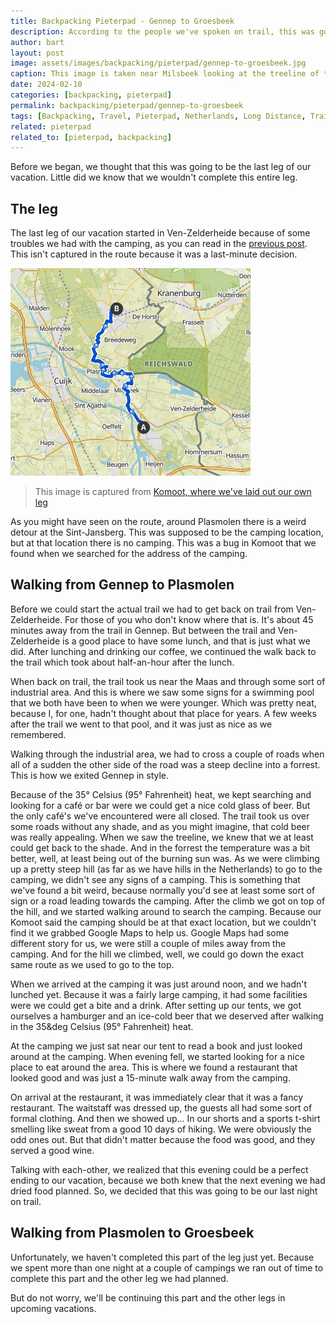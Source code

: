 ```yaml
---
title: Backpacking Pieterpad - Gennep to Groesbeek
description: According to the people we've spoken on trail, this was going to be the leg before the most beautiful leg of the entire trail.
author: bart
layout: post
image: assets/images/backpacking/pieterpad/gennep-to-groesbeek.jpg
caption: This image is taken near Milsbeek looking at the treeline of the Sint Jansberg (saint Jan mountain).
date: 2024-02-10
categories: [backpacking, pieterpad]
permalink: backpacking/pieterpad/gennep-to-groesbeek
tags: [Backpacking, Travel, Pieterpad, Netherlands, Long Distance, Trail, Gennep, Plasmolen, Groesbeek]
related: pieterpad
related_to: [pieterpad, backpacking]
---
```


Before we began, we thought that this was going to be the last leg of our vacation. Little did we know that we wouldn't complete this entire leg.

## The leg

The last leg of our vacation started in Ven-Zelderheide because of some troubles we had with the camping, as you can read in the [previous post](./2024-02-03-vierlingsbeek-to-gennep.md). This isn't captured in the route because it was a last-minute decision.

![The leg we've created for walking from Gennep to Groesbeek](/assets/images/backpacking/pieterpad/leg-gennep-to-groesbeek.png)
> This image is captured from [Komoot, where we've laid out our own leg](https://www.komoot.com/nl-nl/tour/1258364493)

As you might have seen on the route, around Plasmolen there is a weird detour at the Sint-Jansberg. This was supposed to be the camping location, but at that location there is no camping. This was a bug in Komoot that we found when we searched for the address of the camping.

## Walking from Gennep to Plasmolen

Before we could start the actual trail we had to get back on trail from Ven-Zelderheide. For those of you who don't know where that is. It's about 45 minutes away from the trail in Gennep. But between the trail and Ven-Zelderheide is a good place to have some lunch, and that is just what we did. After lunching and drinking our coffee, we continued the walk back to the trail which took about half-an-hour after the lunch.

When back on trail, the trail took us near the Maas and through some sort of industrial area. And this is where we saw some signs for a swimming pool that we both have been to when we were younger. Which was pretty neat, because I, for one, hadn't thought about that place for years. A few weeks after the trail we went to that pool, and it was just as nice as we remembered.

Walking through the industrial area, we had to cross a couple of roads when all of a sudden the other side of the road was a steep decline into a forrest. This is how we exited Gennep in style.

Because of the 35&deg; Celsius (95&deg; Fahrenheit) heat, we kept searching and looking for a café or bar were we could get a nice cold glass of beer. But the only café's we've encountered were all closed. The trail took us over some roads without any shade, and as you might imagine, that cold beer was really appealing. When we saw the treeline, we knew that we at least could get back to the shade. And in the forrest the temperature was a bit better, well, at least being out of the burning sun was. As we were climbing up a pretty steep hill (as far as we have hills in the Netherlands) to go to the camping, we didn't see any signs of a camping. This is something that we've found a bit weird, because normally you'd see at least some sort of sign or a road leading towards the camping. After the climb we got on top of the hill, and we started walking around to search the camping. Because our Komoot said the camping should be at that exact location, but we couldn't find it we grabbed Google Maps to help us. Google Maps had some different story for us, we were still a couple of miles away from the camping. And for the hill we climbed, well, we could go down the exact same route as we used to go to the top.

When we arrived at the camping it was just around noon, and we hadn't lunched yet. Because it was a fairly large camping, it had some facilities were we could get a bite and a drink. After setting up our tents, we got ourselves a hamburger and an ice-cold beer that we deserved after walking in the 35&deg Celsius (95&deg; Fahrenheit) heat.

At the camping we just sat near our tent to read a book and just looked around at the camping. When evening fell, we started looking for a nice place to eat around the area. This is where we found a restaurant that looked good and was just a 15-minute walk away from the camping.

On arrival at the restaurant, it was immediately clear that it was a fancy restaurant. The waitstaff was dressed up, the guests all had some sort of formal clothing. And then we showed up... In our shorts and a sports t-shirt smelling like sweat from a good 10 days of hiking. We were obviously the odd ones out. But that didn't matter because the food was good, and they served a good wine.

Talking with each-other, we realized that this evening could be a perfect ending to our vacation, because we both knew that the next evening we had dried food planned. So, we decided that this was going to be our last night on trail.

## Walking from Plasmolen to Groesbeek

Unfortunately, we haven't completed this part of the leg just yet. Because we spent more than one night at a couple of campings we ran out of time to complete this part and the other leg we had planned.

But do not worry, we'll be continuing this part and the other legs in upcoming vacations.